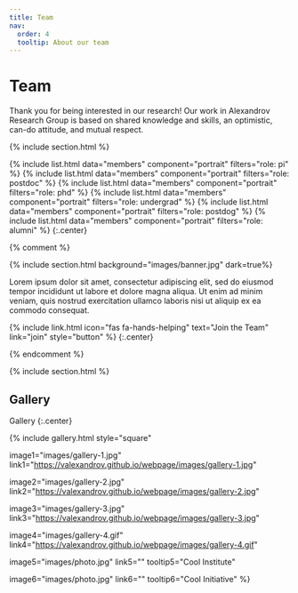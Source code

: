 ```yaml
---
title: Team
nav:
  order: 4
  tooltip: About our team
---
```


# <i class="fas fa-users"></i>Team
Thank you for being interested in our research! Our work in Alexandrov Research Group is based on shared knowledge and skills, an optimistic, can-do attitude, and mutual respect.


{% include section.html %}

{%
  include list.html
  data="members"
  component="portrait"
  filters="role: pi"
%}
{%
  include list.html
  data="members"
  component="portrait"
  filters="role: postdoc"
%}
{%
  include list.html
  data="members"
  component="portrait"
  filters="role: phd"
%}
{%
  include list.html
  data="members"
  component="portrait"
  filters="role: undergrad"
%}
{%
  include list.html
  data="members"
  component="portrait"
  filters="role: postdog"
%}
{%
  include list.html
  data="members"
  component="portrait"
  filters="role: alumni"
%}
{:.center}

{% comment %}

{% include section.html background="images/banner.jpg" dark=true%}

Lorem ipsum dolor sit amet, consectetur adipiscing elit, sed do eiusmod tempor incididunt ut labore et dolore magna aliqua.
Ut enim ad minim veniam, quis nostrud exercitation ullamco laboris nisi ut aliquip ex ea commodo consequat.

{%
  include link.html
  icon="fas fa-hands-helping"
  text="Join the Team"
  link="join"
  style="button"
%}
{:.center}

{% endcomment %}

{% include section.html %}

## Gallery

Gallery
{:.center}

{%
  include gallery.html
  style="square"

  image1="images/gallery-1.jpg"
  link1="https://valexandrov.github.io/webpage/images/gallery-1.jpg"

  image2="images/gallery-2.jpg"
  link2="https://valexandrov.github.io/webpage/images/gallery-2.jpg"

  image3="images/gallery-3.jpg"
  link3="https://valexandrov.github.io/webpage/images/gallery-3.jpg"

  image4="images/gallery-4.gif"
  link4="https://valexandrov.github.io/webpage/images/gallery-4.gif"

  image5="images/photo.jpg"
  link5=""
  tooltip5="Cool Institute"

  image6="images/photo.jpg"
  link6=""
  tooltip6="Cool Initiative"
%}
